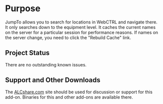 Purpose
=======

JumpTo allows you to search for locations in WebCTRL and navigate there.  It only searches down to the equipment level.
It caches the current names on the server for a particular session for performance reasons. If names on the server change,
you need to click the "Rebuild Cache" link.


Project Status
--------------
There are no outstanding known issues.

Support and Other Downloads
---------------------------
The [ALCshare.com](http://www.alcshare.com) site should be used for discussion or support for
this add-on. Binaries for this and other add-ons are available there.
